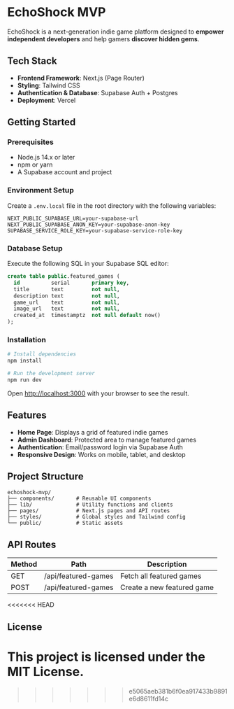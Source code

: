# EchoShock MVP

EchoShock is a next-generation indie game platform designed to **empower independent developers** and help gamers **discover hidden gems**.

## Tech Stack

- **Frontend Framework**: Next.js (Page Router)
- **Styling**: Tailwind CSS
- **Authentication & Database**: Supabase Auth + Postgres
- **Deployment**: Vercel

## Getting Started

### Prerequisites

- Node.js 14.x or later
- npm or yarn
- A Supabase account and project

### Environment Setup

Create a `.env.local` file in the root directory with the following variables:

```
NEXT_PUBLIC_SUPABASE_URL=your-supabase-url
NEXT_PUBLIC_SUPABASE_ANON_KEY=your-supabase-anon-key
SUPABASE_SERVICE_ROLE_KEY=your-supabase-service-role-key
```

### Database Setup

Execute the following SQL in your Supabase SQL editor:

```sql
create table public.featured_games (
  id          serial       primary key,
  title       text         not null,
  description text         not null,
  game_url    text         not null,
  image_url   text         not null,
  created_at  timestamptz  not null default now()
);
```

### Installation

```bash
# Install dependencies
npm install

# Run the development server
npm run dev
```

Open [http://localhost:3000](http://localhost:3000) with your browser to see the result.

## Features

- **Home Page**: Displays a grid of featured indie games
- **Admin Dashboard**: Protected area to manage featured games
- **Authentication**: Email/password login via Supabase Auth
- **Responsive Design**: Works on mobile, tablet, and desktop

## Project Structure

```
echoshock-mvp/
├── components/       # Reusable UI components
├── lib/              # Utility functions and clients
├── pages/            # Next.js pages and API routes
├── styles/           # Global styles and Tailwind config
└── public/           # Static assets
```

## API Routes

| Method | Path | Description |
|--------|------|-------------|
| GET | /api/featured-games | Fetch all featured games |
| POST | /api/featured-games | Create a new featured game |

<<<<<<< HEAD
## License

This project is licensed under the MIT License.
=======

>>>>>>> e5065aeb381b6f0ea917433b9891e6d8611fd14c

